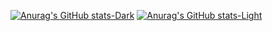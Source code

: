 [![Anurag's GitHub stats-Dark](https://github-readme-stats.vercel.app/api?username=FelipeHondei&show_icons=true&theme=dark#gh-dark-mode-only)](https://github.com/FelipeHondei/github-readme-stats#gh-dark-mode-only)
[![Anurag's GitHub stats-Light](https://github-readme-stats.vercel.app/api?username=FelipeHondei&show_icons=true&theme=default#gh-light-mode-only)](https://github.com/FelipeHondei/github-readme-stats#gh-light-mode-only)
